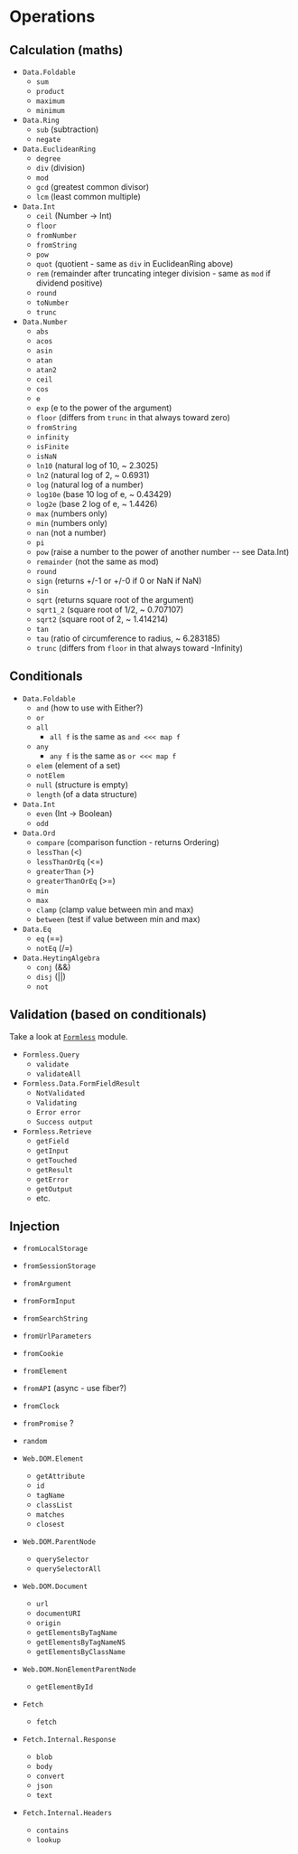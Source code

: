 # Operations

## Calculation (maths)

- `Data.Foldable`
  - `sum`
  - `product`
  - `maximum`
  - `minimum`
- `Data.Ring`
  - `sub` (subtraction)
  - `negate`
- `Data.EuclideanRing`
  - `degree`
  - `div` (division)
  - `mod`
  - `gcd` (greatest common divisor)
  - `lcm` (least common multiple)
- `Data.Int`
  - `ceil` (Number -> Int)
  - `floor`
  - `fromNumber`
  - `fromString`
  - `pow`
  - `quot` (quotient - same as `div` in EuclideanRing above)
  - `rem` (remainder after truncating integer division - same as `mod` if dividend positive)
  - `round`
  - `toNumber`
  - `trunc`
- `Data.Number`
  - `abs`
  - `acos`
  - `asin`
  - `atan`
  - `atan2`
  - `ceil`
  - `cos`
  - `e`
  - `exp` (e to the power of the argument)
  - `floor` (differs from `trunc` in that always toward zero)
  - `fromString`
  - `infinity`
  - `isFinite`
  - `isNaN`
  - `ln10` (natural log of 10, ~ 2.3025)
  - `ln2` (natural log of 2, ~ 0.6931)
  - `log` (natural log of a number)
  - `log10e` (base 10 log of e, ~ 0.43429)
  - `log2e` (base 2 log of e, ~ 1.4426)
  - `max` (numbers only)
  - `min` (numbers only)
  - `nan` (not a number)
  - `pi`
  - `pow` (raise a number to the power of another number -- see Data.Int)
  - `remainder` (not the same as mod)
  - `round`
  - `sign` (returns +/-1 or +/-0 if 0 or NaN if NaN)
  - `sin`
  - `sqrt` (returns square root of the argument)
  - `sqrt1_2` (square root of 1/2, ~ 0.707107)
  - `sqrt2` (square root of 2, ~ 1.414214)
  - `tan`
  - `tau` (ratio of circumference to radius, ~ 6.283185)
  - `trunc` (differs from `floor` in that always toward -Infinity)

## Conditionals

- `Data.Foldable`
  - `and` (how to use with Either?)
  - `or`
  - `all`
    - `all f` is the same as `and <<< map f`
  - `any`
    - `any f` is the same as `or <<< map f`
  - `elem` (element of a set)
  - `notElem`
  - `null` (structure is empty)
  - `length` (of a data structure)
- `Data.Int`
  - `even` (Int -> Boolean)
  - `odd`
- `Data.Ord`
  - `compare` (comparison function - returns Ordering)
  - `lessThan` (<)
  - `lessThanOrEq` (<=)
  - `greaterThan` (>)
  - `greaterThanOrEq` (>=)
  - `min`
  - `max`
  - `clamp` (clamp value between min and max)
  - `between` (test if value between min and max)
- `Data.Eq`
  - `eq` (==)
  - `notEq` (/=)
- `Data.HeytingAlgebra`
  - `conj` (&&)
  - `disj` (||)
  - `not`

## Validation (based on conditionals)

Take a look at [`Formless`](https://thomashoneyman.github.io/purescript-halogen-formless/#) module.

- `Formless.Query`
  - `validate`
  - `validateAll`
- `Formless.Data.FormFieldResult`
  - `NotValidated`
  - `Validating`
  - `Error error`
  - `Success output`
- `Formless.Retrieve`
  - `getField`
  - `getInput`
  - `getTouched`
  - `getResult`
  - `getError`
  - `getOutput`
  - etc.

## Injection

- `fromLocalStorage`
- `fromSessionStorage`
- `fromArgument`
- `fromFormInput`
- `fromSearchString`
- `fromUrlParameters`
- `fromCookie`
- `fromElement`
- `fromAPI` (async - use fiber?)
- `fromClock`
- `fromPromise` ?
- `random`

- `Web.DOM.Element`
  - `getAttribute`
  - `id`
  - `tagName`
  - `classList`
  - `matches`
  - `closest`
- `Web.DOM.ParentNode`
  - `querySelector`
  - `querySelectorAll`
- `Web.DOM.Document`
  - `url`
  - `documentURI`
  - `origin`
  - `getElementsByTagName`
  - `getElementsByTagNameNS`
  - `getElementsByClassName`
- `Web.DOM.NonElementParentNode`
  - `getElementById`
- `Fetch`
  - `fetch`
- `Fetch.Internal.Response`
  - `blob`
  - `body`
  - `convert`
  - `json`
  - `text`
- `Fetch.Internal.Headers`
  - `contains`
  - `lookup`